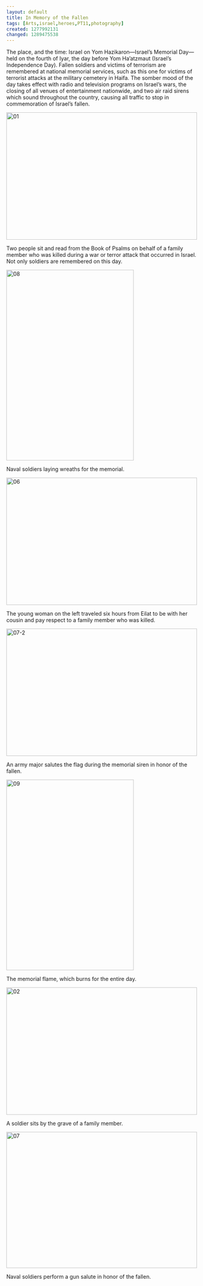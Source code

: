 ```yaml
---
layout: default
title: In Memory of the Fallen
tags: [Arts,israel,heroes,PT11,photography]
created: 1277992131
changed: 1289475538
---
```

<p>The place, and the time: Israel on Yom Hazikaron&mdash;Israel&rsquo;s Memorial Day&mdash;held&nbsp;on the fourth of Iyar, the day before Yom Ha&rsquo;atzmaut (Israel&rsquo;s Independence Day).&nbsp;Fallen soldiers and victims of terrorism are remembered at national memorial services,&nbsp;such as this one for victims of terrorist attacks at the military cemetery in&nbsp;Haifa. The somber mood of the day takes effect with radio and television programs&nbsp;on Israel&rsquo;s wars, the closing of all venues of entertainment nationwide, and two air&nbsp;raid sirens which sound throughout the country, causing all traffic to stop in commemoration&nbsp;of Israel&rsquo;s fallen.&nbsp;</p>
<p><a title="01 by PresenTense Group, on Flickr" href="http://www.flickr.com/photos/presentensegroup/4731051546/"><img width="500" height="334" alt="01" src="http://farm2.static.flickr.com/1209/4731051546_8df24320c9.jpg" /></a></p>
<p>Two people sit and read from the Book of Psalms on behalf of a family member who was killed during a war or terror attack that occurred&nbsp;in Israel. Not only soldiers are remembered on this day.</p>
<p><a title="08 by PresenTense Group, on Flickr" href="http://www.flickr.com/photos/presentensegroup/4731048970/"><img width="334" height="500" alt="08" src="http://farm2.static.flickr.com/1065/4731048970_7c38308079.jpg" /></a></p>
<p>Naval soldiers laying wreaths for the memorial.&nbsp;</p>
<p><a title="06 by PresenTense Group, on Flickr" href="http://www.flickr.com/photos/presentensegroup/4730415317/"><img width="500" height="334" alt="06" src="http://farm2.static.flickr.com/1038/4730415317_deda1f6890.jpg" /></a></p>
<p>The young woman on the left traveled six hours from Eilat to be with her cousin and pay respect to a family member who was killed.</p>
<p><a title="07-2 by PresenTense Group, on Flickr" href="http://www.flickr.com/photos/presentensegroup/4731056880/"><img width="500" height="334" alt="07-2" src="http://farm2.static.flickr.com/1319/4731056880_a5e303cfce.jpg" /></a></p>
<p>An army major salutes the flag during the memorial siren in honor of the fallen.</p>
<p><a title="09 by PresenTense Group, on Flickr" href="http://www.flickr.com/photos/presentensegroup/4730405961/"><img width="334" height="500" alt="09" src="http://farm2.static.flickr.com/1363/4730405961_c87553d24e.jpg" /></a></p>
<p>The memorial flame, which burns for the entire day.</p>
<p><a title="02 by PresenTense Group, on Flickr" href="http://www.flickr.com/photos/presentensegroup/4731055912/"><img width="500" height="334" alt="02" src="http://farm2.static.flickr.com/1189/4731055912_5ab52a1226.jpg" /></a></p>
<p>A soldier sits by the grave of a family member.</p>
<p><a title="07 by PresenTense Group, on Flickr" href="http://www.flickr.com/photos/presentensegroup/4731054020/"><img width="500" height="357" alt="07" src="http://farm2.static.flickr.com/1340/4731054020_22daa52789.jpg" /></a></p>
<p>Naval soldiers perform a gun salute in honor of the fallen.</p>